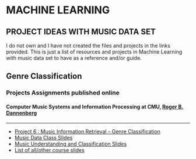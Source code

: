 # MACHINE LEARNING 
## PROJECT IDEAS WITH MUSIC DATA SET
I do not own and I have not created the files and projects in the links provided. This is just a list of resources and projects in Machine Learning with music data set to have as a reference and/or guide.

## Genre Classification
### Projects Assignments published online

#### Computer Music Systems and Information Processing at CMU, [Roger B. Dannenberg](http://www.cs.cmu.edu/~rbd/)  
-----------------------------------------------------------------------------------
- [Project 6 : Music	Information	Retrieval	– Genre	Classification](https://www.cs.cmu.edu/~music/cmsip/projects/p6.pdf)
- [Music Data Class Slides](https://www.cs.cmu.edu/~music/cmsip/slides/11-music-data.pdf)
- [Music Understanding and Classification Slides](https://www.cs.cmu.edu/~music/cmsip/slides/14-classifiers.pdf)
- [List of all/other course slides](https://www.cs.cmu.edu/~music/cmsip/slides/)


